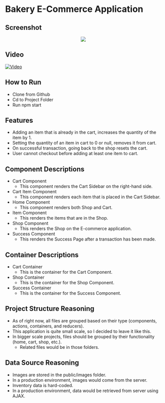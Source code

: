 # Bakery E-Commerce Application

## Screenshot

<p align="center">
  <img src="https://i.imgur.com/f5DOInP.png">
</p>

## Video

[![Video](https://i.imgur.com/bTwos1e.png)](https://www.youtube.com/watch?v=c-8ugezqV-0)
## How to Run

- Clone from Github
- Cd to Project Folder
- Run npm start

## Features

- Adding an item that is already in the cart, increases the quantity of the item by 1.
- Setting the quantity of an item in cart to 0 or null, removes it from cart.
- On successful transaction, going back to the shop resets the cart.
- User cannot checkout before adding at least one item to cart.

## Component Descriptions

- Cart Component
  - This component renders the Cart Sidebar on the right-hand side.
- Cart Item Component
  - This component renders each item that is placed in the Cart Sidebar.
- Home Component
  - This component renders both Shop and Cart.
- Item Component
  - This renders the items that are in the Shop.
- Shop Component
  - This renders the Shop on the E-commerce application.
- Success Component
  - This renders the Success Page after a transaction has been made.

## Container Descriptions

- Cart Container
  - This is the container for the Cart Component.
- Shop Container
  - This is the container for the Shop Component.
- Success Container
  - This is the container for the Success Component.

## Project Structure Reasoning

- As of right now, all files are grouped based on their type (components, actions, containers, and reducers). 
- This application is quite small scale, so I decided to leave it like this.
- In bigger scale projects, files should be grouped by their functionality (home, cart, shop, etc.).
  - Related files would be in those folders.

## Data Source Reasoning

- Images are stored in the public/images folder.
- In a production environment, images would come from the server.
- Inventory data is hard-coded. 
- In a production environment, data would be retrieved from server using AJAX.